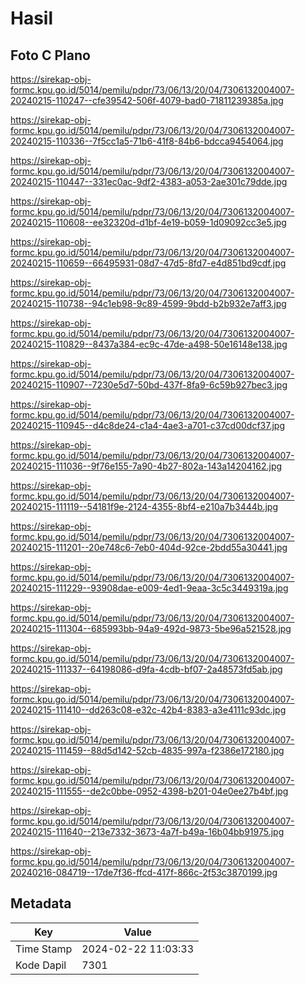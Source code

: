 # Hasil

## Foto C Plano

https://sirekap-obj-formc.kpu.go.id/5014/pemilu/pdpr/73/06/13/20/04/7306132004007-20240215-110247--cfe39542-506f-4079-bad0-71811239385a.jpg

https://sirekap-obj-formc.kpu.go.id/5014/pemilu/pdpr/73/06/13/20/04/7306132004007-20240215-110336--7f5cc1a5-71b6-41f8-84b6-bdcca9454064.jpg

https://sirekap-obj-formc.kpu.go.id/5014/pemilu/pdpr/73/06/13/20/04/7306132004007-20240215-110447--331ec0ac-9df2-4383-a053-2ae301c79dde.jpg

https://sirekap-obj-formc.kpu.go.id/5014/pemilu/pdpr/73/06/13/20/04/7306132004007-20240215-110608--ee32320d-d1bf-4e19-b059-1d09092cc3e5.jpg

https://sirekap-obj-formc.kpu.go.id/5014/pemilu/pdpr/73/06/13/20/04/7306132004007-20240215-110659--66495931-08d7-47d5-8fd7-e4d851bd9cdf.jpg

https://sirekap-obj-formc.kpu.go.id/5014/pemilu/pdpr/73/06/13/20/04/7306132004007-20240215-110738--94c1eb98-9c89-4599-9bdd-b2b932e7aff3.jpg

https://sirekap-obj-formc.kpu.go.id/5014/pemilu/pdpr/73/06/13/20/04/7306132004007-20240215-110829--8437a384-ec9c-47de-a498-50e16148e138.jpg

https://sirekap-obj-formc.kpu.go.id/5014/pemilu/pdpr/73/06/13/20/04/7306132004007-20240215-110907--7230e5d7-50bd-437f-8fa9-6c59b927bec3.jpg

https://sirekap-obj-formc.kpu.go.id/5014/pemilu/pdpr/73/06/13/20/04/7306132004007-20240215-110945--d4c8de24-c1a4-4ae3-a701-c37cd00dcf37.jpg

https://sirekap-obj-formc.kpu.go.id/5014/pemilu/pdpr/73/06/13/20/04/7306132004007-20240215-111036--9f76e155-7a90-4b27-802a-143a14204162.jpg

https://sirekap-obj-formc.kpu.go.id/5014/pemilu/pdpr/73/06/13/20/04/7306132004007-20240215-111119--54181f9e-2124-4355-8bf4-e210a7b3444b.jpg

https://sirekap-obj-formc.kpu.go.id/5014/pemilu/pdpr/73/06/13/20/04/7306132004007-20240215-111201--20e748c6-7eb0-404d-92ce-2bdd55a30441.jpg

https://sirekap-obj-formc.kpu.go.id/5014/pemilu/pdpr/73/06/13/20/04/7306132004007-20240215-111229--93908dae-e009-4ed1-9eaa-3c5c3449319a.jpg

https://sirekap-obj-formc.kpu.go.id/5014/pemilu/pdpr/73/06/13/20/04/7306132004007-20240215-111304--685993bb-94a9-492d-9873-5be96a521528.jpg

https://sirekap-obj-formc.kpu.go.id/5014/pemilu/pdpr/73/06/13/20/04/7306132004007-20240215-111337--64198086-d9fa-4cdb-bf07-2a48573fd5ab.jpg

https://sirekap-obj-formc.kpu.go.id/5014/pemilu/pdpr/73/06/13/20/04/7306132004007-20240215-111410--dd263c08-e32c-42b4-8383-a3e4111c93dc.jpg

https://sirekap-obj-formc.kpu.go.id/5014/pemilu/pdpr/73/06/13/20/04/7306132004007-20240215-111459--88d5d142-52cb-4835-997a-f2386e172180.jpg

https://sirekap-obj-formc.kpu.go.id/5014/pemilu/pdpr/73/06/13/20/04/7306132004007-20240215-111555--de2c0bbe-0952-4398-b201-04e0ee27b4bf.jpg

https://sirekap-obj-formc.kpu.go.id/5014/pemilu/pdpr/73/06/13/20/04/7306132004007-20240215-111640--213e7332-3673-4a7f-b49a-16b04bb91975.jpg

https://sirekap-obj-formc.kpu.go.id/5014/pemilu/pdpr/73/06/13/20/04/7306132004007-20240216-084719--17de7f36-ffcd-417f-866c-2f53c3870199.jpg


## Metadata

| Key        | Value               |
| ---------- | ------------------- |
| Time Stamp | 2024-02-22 11:03:33 |
| Kode Dapil | 7301                |



